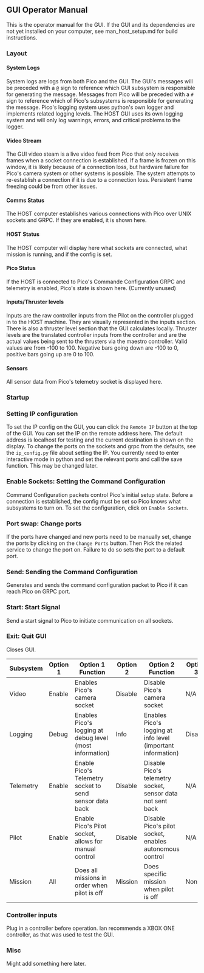 ## GUI Operator Manual

This is the operator manual for the GUI. If the GUI and its dependencies are not yet installed on your computer, see man_host_setup.md for build instructions.

### Layout

#### System Logs
System logs are logs from both Pico and the GUI. The GUI's messages will be preceded with a `@` sign to reference which GUI subsystem is responsible for generating the message. Messages from Pico will be preceded with a `#` sign to reference which of Pico's subsystems is responsible for generating the message.
Pico's logging system uses python's own logger and implements related logging levels.
The HOST GUI uses its own logging system and will only log warnings, errors, and critical problems to the logger.

#### Video Stream
The GUI video steam is a live video feed from Pico that only receives frames when a socket connection is established. If a frame is frozen on this window, it is likely because of a connection loss, but hardware failure for Pico's camera system or other systems is possible. The system attempts to re-establish a connection if it is due to a connection loss. Persistent frame freezing could be from other issues.

#### Comms Status
The HOST computer establishes various connections with Pico over UNIX sockets and GRPC. If they are enabled, it is shown here.

#### HOST Status
The HOST computer will display here what sockets are connected, what mission is running, and if the config is set.

#### Pico Status
If the HOST is connected to Pico's Commande Configuration GRPC and telemetry is enabled, Pico's state is shown here. (Currently unused)

#### Inputs/Thruster levels
Inputs are the raw controller inputs from the Pilot on the controller plugged in to the HOST machine. They are visually represented in the inputs section. There is also a thruster level section that the GUI calculates locally. Thruster levels are the translated controller inputs from the controller and are the actual values being sent to the thrusters via the maestro controller. Valid values are from -100 to 100. Negative bars going down are -100 to 0, positive bars going up are 0 to 100.

#### Sensors
All sensor data from Pico's telemetry socket is displayed here.

### Startup

### Setting IP configuration
To set the IP config on the GUI, you can click the `Remote IP` button at the top of the GUI. You can set the IP on the remote address here. The default address is localhost for testing and the current destination is shown on the display. To change the ports on the sockets and grpc from the defaults, see the `ip_config.py` file about setting the IP. You currently need to enter interactive mode in python and set the relevant ports and call the save function. This may be changed later.

### Enable Sockets: Setting the Command Configuration
Command Configuration packets control Pico's initial setup state. Before a connection is established, the config must be set so Pico knows what subsystems to turn on. To set the configuration, click on `Enable Sockets`.

### Port swap: Change ports
If the ports have changed and new ports need to be manually set, change the ports by clicking on the `Change Ports` button. Then Pick the related service to change the port on. Failure to do so sets the port to a default port.

### Send: Sending the Command Configuration
Generates and sends the command configuration packet to Pico if it can reach Pico on GRPC port.

### Start: Start Signal
Send a start signal to Pico to initiate communication on all sockets.

### Exit: Quit GUI
Closes GUI.

Subsystem | Option 1 | Option 1 Function | Option 2 | Option 2 Function | Option 3 | Option 3 Function
------------- | ------------- | ------------- | ------------- | ------------- | ------------- | ------------- 
Video | Enable | Enables Pico's camera socket | Disable | Disable Pico's camera socket | N/A | N/A
Logging | Debug | Enables Pico's logging at debug level (most information) | Info | Enables Pico's logging at info level (important information) | Disable | Disables Pico's logging socket
Telemetry | Enable | Enable Pico's Telemetry socket to send sensor data back | Disable | Disable Pico's telemetry socket, sensor data not sent back | N/A | N/A
Pilot | Enable | Enable Pico's Pilot socket, allows for manual control | Disable | Disable Pico's pilot socket, enables autonomous control | N/A | N/A
Mission | All | Does all missions in order when pilot is off | Mission | Does specific mission when pilot is off | None | Does no missions

### Controller inputs
Plug in a controller before operation. Ian recommends a XBOX ONE controller, as that was used to test the GUI.

### Misc
Might add something here later.
